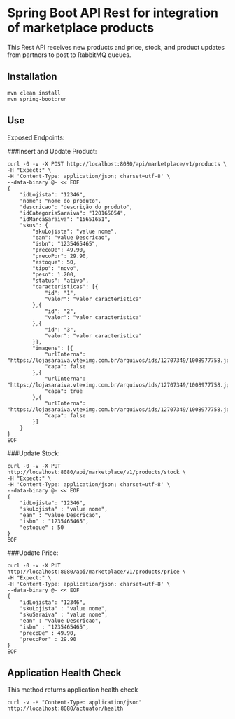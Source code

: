 # Spring Boot API Rest for integration of marketplace products
This Rest API receives new products and price, stock, and product updates from partners to post to RabbitMQ queues.

## Installation
	mvn clean install
	mvn spring-boot:run

## Use
Exposed Endpoints:

###Insert and Update Product:
    
    curl -0 -v -X POST http://localhost:8080/api/marketplace/v1/products \
    -H "Expect:" \
    -H 'Content-Type: application/json; charset=utf-8' \
    --data-binary @- << EOF
    {
        "idLojista": "12346",
        "nome": "nome do produto",
        "descricao": "descrição do produto",
        "idCategoriaSaraiva": "120165054",
        "idMarcaSaraiva": "15651651",
        "skus": {
            "skuLojista": "value nome",
            "ean": "value Descricao",
            "isbn": "1235465465",
            "precoDe": 49.90,
            "precoPor": 29.90,
            "estoque": 50,
            "tipo": "novo",
            "peso": 1.200,
            "status": "ativo",
            "caracteristicas": [{
                "id": "1",
                "valor": "valor caracteristica"
            },{
                "id": "2",
                "valor": "valor caracteristica"
            },{
                "id": "3",
                "valor": "valor caracteristica"
            }],
            "imagens": [{
                "urlInterna": "https://lojasaraiva.vteximg.com.br/arquivos/ids/12707349/1008977758.jpg",
                "capa": false
            },{
                "urlInterna": "https://lojasaraiva.vteximg.com.br/arquivos/ids/12707349/1008977758.jpg",
                "capa": true
            },{
                "urlInterna": "https://lojasaraiva.vteximg.com.br/arquivos/ids/12707349/1008977758.jpg",
                "capa": false
            }]
        }
    }
    EOF
    
###Update Stock:

    curl -0 -v -X PUT http://localhost:8080/api/marketplace/v1/products/stock \
    -H "Expect:" \
    -H 'Content-Type: application/json; charset=utf-8' \
    --data-binary @- << EOF
    {
        "idLojista": "12346",
        "skuLojista" : "value nome",
        "ean" : "value Descricao",
        "isbn" : "1235465465",
        "estoque" : 50
    }
    EOF

###Update Price:
    
    curl -0 -v -X PUT http://localhost:8080/api/marketplace/v1/products/price \
    -H "Expect:" \
    -H 'Content-Type: application/json; charset=utf-8' \
    --data-binary @- << EOF
    {
        "idLojista": "12346",
        "skuLojista" : "value nome",
        "skuSaraiva" : "value nome",
        "ean" : "value Descricao",
        "isbn" : "1235465465",
        "precoDe" : 49.90,
        "precoPor" : 29.90
    }
    EOF


## Application Health Check
This method returns application health check

	curl -v -H "Content-Type: application/json" http://localhost:8080/actuator/health

